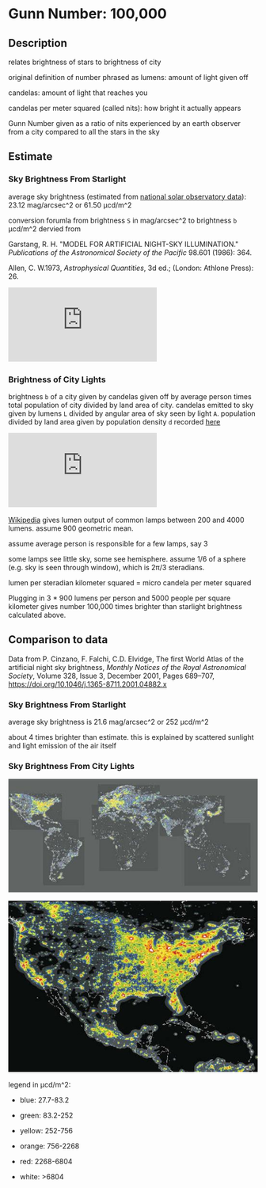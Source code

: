 
# Gunn Number: 100,000

## Description

relates brightness of stars to brightness of city

original definition of number phrased as lumens: amount of light given off

candelas: amount of light that reaches you

candelas per meter squared (called nits): how bright it actually appears

Gunn Number given as a ratio of nits experienced by an earth observer from a
city compared to all the stars in the sky

## Estimate

### Sky Brightness From Starlight

average sky brightness (estimated from [national solar observatory data](../national_solar_observatory_star_magnitudes/README.md)): 23.12 mag/arcsec^2 or
61.50 μcd/m^2

conversion forumla from brightness `S` in mag/arcsec^2 to brightness `b` μcd/m^2
dervied from

Garstang, R. H. "MODEL FOR ARTIFICIAL NIGHT-SKY ILLUMINATION." *Publications of the Astronomical Society of the Pacific* 98.601 (1986): 364.

Allen, C. W.1973, *Astrophysical Quantities*, 3d ed.; (London: Athlone Press): 26.

![equation](https://latex.codecogs.com/gif.latex?b%20%3D%201.08864%20%5Ctimes%2010%5E%7B11%7D%20%5Ccdot%2010%5E%7B-0.4S%7D)

### Brightness of City Lights

brightness `b` of a city given by candelas given off by average person times
total population of city divided by land area of city. candelas emitted to sky
given by lumens `L` divided by angular area of sky seen by light `A`. population
divided by land area given by population density `d` recorded [here](../../flora_fauna/2010_census_population_density/README.md)

![equation](https://latex.codecogs.com/gif.latex?b%3D%5Cfrac%7BLd%7D%7BA%7D)

[Wikipedia](https://en.wikipedia.org/wiki/Lumen_(unit)) gives lumen output of
common lamps between 200 and 4000 lumens. assume 900 geometric mean.

assume average person is responsible for a few lamps, say 3

some lamps see little sky, some see hemisphere. assume 1/6 of a sphere (e.g.
sky is seen through window), which is 2π/3 steradians.

lumen per steradian kilometer squared = micro candela per meter squared

Plugging in 3 * 900 lumens per person and 5000 people per square kilometer
gives number 100,000 times brighter than starlight brightness calculated above.

## Comparison to data

Data from P. Cinzano, F. Falchi, C.D. Elvidge, The first World Atlas of the artificial night sky brightness, *Monthly Notices of the Royal Astronomical Society*, Volume 328, Issue 3, December 2001, Pages 689–707, https://doi.org/10.1046/j.1365-8711.2001.04882.x

### Sky Brightness From Starlight

average sky brightness is 21.6 mag/arcsec^2 or 252 μcd/m^2

about 4 times brighter than estimate. this is explained by scattered sunlight
and light emission of the air itself

### Sky Brightness From City Lights

![](media/cinzano_atlas_world.jpeg)

![](media/cinzano_atlas_us.jpeg)

legend in μcd/m^2:

- blue: 27.7-83.2

- green: 83.2-252

- yellow: 252-756

- orange: 756-2268

- red: 2268-6804

- white: >6804

